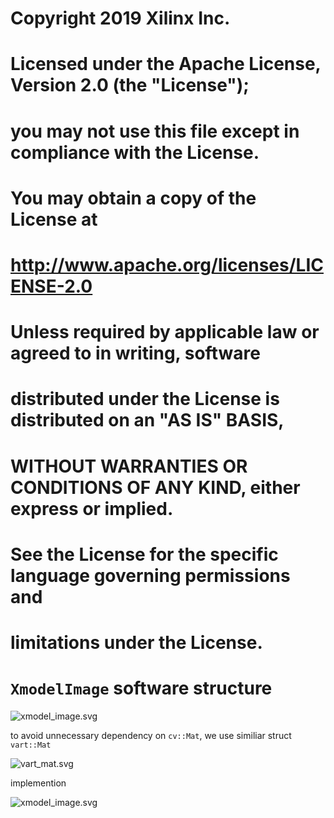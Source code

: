 #
# Copyright 2019 Xilinx Inc.
#
# Licensed under the Apache License, Version 2.0 (the "License");
# you may not use this file except in compliance with the License.
# You may obtain a copy of the License at
#
#     http://www.apache.org/licenses/LICENSE-2.0
#
# Unless required by applicable law or agreed to in writing, software
# distributed under the License is distributed on an "AS IS" BASIS,
# WITHOUT WARRANTIES OR CONDITIONS OF ANY KIND, either express or implied.
# See the License for the specific language governing permissions and
# limitations under the License.
# `XmodelImage` software structure

![xmodel_image.svg](./xmodel_image.svg)

to avoid unnecessary dependency on `cv::Mat`, we use similiar struct `vart::Mat`

![vart_mat.svg](./vart_mat.svg)


implemention 

![xmodel_image.svg](./xmodel_image_imp.svg)

